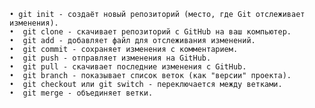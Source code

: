     • git init - создаёт новый репозиторий (место, где Git отслеживает изменения).
    •  git clone - скачивает репозиторий с GitHub на ваш компьютер.
    •  git add - добавляет файл для отслеживания изменений.
    •  git commit - сохраняет изменения с комментарием.
    •  git push - отправляет изменения на GitHub.
    •  git pull - скачивает последние изменения с GitHub.
    •  git branch - показывает список веток (как "версии" проекта).
    •  git checkout или git switch - переключается между ветками.
    •  git merge - объединяет ветки.
